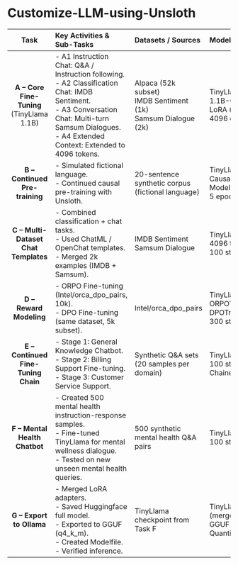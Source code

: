 # Customize-LLM-using-Unsloth

| **Task** | **Key Activities & Sub-Tasks** | **Datasets / Sources** | **Model(s) & Settings** | **Outputs / Artifacts** |
|:--------:|:-------------------------------|:-----------------------|:------------------------|:------------------------|
| **A – Core Fine-Tuning**<br/>(TinyLlama 1.1B) | - A1 Instruction Chat: Q&A / Instruction following.<br/>- A2 Classification Chat: IMDB Sentiment.<br/>- A3 Conversation Chat: Multi-turn Samsum Dialogues.<br/>- A4 Extended Context: Extended to 4096 tokens. | Alpaca (52k subset)<br/>IMDB Sentiment (1k)<br/>Samsum Dialogue (2k) | TinyLlama/TinyLlama-1.1B-Chat-v1.0<br/>LoRA (r=16, α=16)<br/>4096 context | - 4 Fine-tuned checkpoints.<br/>- Demonstrated Q&A, sentiment, multi-turn chat, 4K tokens. |
| **B – Continued Pre-training** | - Simulated fictional language.<br/>- Continued causal pre-training with Unsloth. | 20-sentence synthetic corpus (fictional language) | TinyLlama LoRA<br/>Causal Language Modeling<br/>5 epochs | - New checkpoint able to generate sentences in fictional language style. |
| **C – Multi-Dataset Chat Templates** | - Combined classification + chat tasks.<br/>- Used ChatML / OpenChat templates.<br/>- Merged 2k examples (IMDB + Samsum). | IMDB Sentiment<br/>Samsum Dialogue | TinyLlama LoRA<br/>4096 tokens context<br/>100 steps SFTTrainer | - Multi-task model handling classification and chat tasks together. |
| **D – Reward Modeling** | - ORPO Fine-tuning (Intel/orca_dpo_pairs, 10k).<br/>- DPO Fine-tuning (same dataset, 5k subset). | Intel/orca_dpo_pairs | TinyLlama LoRA<br/>ORPOTrainer<br/>DPOTrainer<br/>300 steps | - Two checkpoints: ORPO and DPO.<br/>- Model aligned to prefer better responses. |
| **E – Continued Fine-Tuning Chain** | - Stage 1: General Knowledge Chatbot.<br/>- Stage 2: Billing Support Fine-tuning.<br/>- Stage 3: Customer Service Support. | Synthetic Q&A sets<br/>(20 samples per domain) | TinyLlama LoRA<br/>100 steps per stage<br/>Chained checkpoints | - Three sequential checkpoints showing increasing specialization in domain understanding. |
| **F – Mental Health Chatbot** | - Created 500 mental health instruction-response samples.<br/>- Fine-tuned TinyLlama for mental wellness dialogue.<br/>- Tested on new unseen mental health queries. | 500 synthetic mental health Q&A pairs | TinyLlama LoRA<br/>100 steps fine-tuning | - Fine-tuned Mental Health Chatbot.<br/>- Model responding empathetically to stress, anxiety, loneliness prompts. |
| **G – Export to Ollama** | - Merged LoRA adapters.<br/>- Saved Huggingface full model.<br/>- Exported to GGUF (q4_k_m).<br/>- Created Modelfile.<br/>- Verified inference. | TinyLlama checkpoint from Task F | TinyLlama full model (merged)<br/>GGUF export<br/>Quantized q4_k_m | - `tinyllama_mentalhealth_gguf/` folder:<br/>• model.gguf<br/>• tokenizer.json<br/>• Modelfile<br/>- Ready for Ollama import and local running. |
